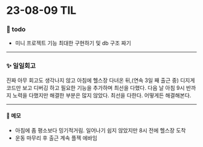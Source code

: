 # 23-08-09 TIL

### 📆 todo
- 미니 프로젝트 기능 최대한 구현하기 및 db 구조 짜기

---
### ✨ 일일회고

진짜 아무 회고도 생각나지 않고 아침에 헬스장 다녀온 뒤,(연속 3일 째 출근 중)
디지게 코드만 보고 디버깅 하고 필요한 기능을 추가하며 최선을 다했다.
다음 날 아침 9시 반까지 노력을 다했지만 해결한 부분은 많지 않았다. 최선을 다한다. 어떻게든 해결해본다.

---

#### 📑 메모
- 아침에 좀 평소보다 밍기적거림. 일어나기 쉽지 않았지만 8시 전에 헬스장 도착
- 운동 마무리 후 출근 계속 플젝 에바임